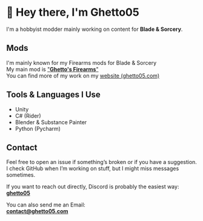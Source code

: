 # 👋 Hey there, I'm Ghetto05

I'm a hobbyist modder mainly working on content for **Blade & Sorcery**.

## Mods

I'm mainly known for my Firearms mods for Blade & Sorcery  
My main mod is ["**Ghetto's Firearms**"](https://ghetto05.com/en_US/releases/1)  
You can find more of my work on my [website (ghetto05.com)](https://ghetto05.com)

## Tools & Languages I Use

- Unity
- C# (Rider)
- Blender & Substance Painter
- Python (Pycharm)

## Contact

Feel free to open an issue if something’s broken or if you have a suggestion. I check GitHub when I’m working on stuff, but I might miss messages sometimes.

If you want to reach out directly, Discord is probably the easiest way:  
**[ghetto05](https://discordapp.com/users/714263935746048072)**

You can also send me an Email:  
**[contact@ghetto05.com](mailto:contact@ghetto05.com)**

